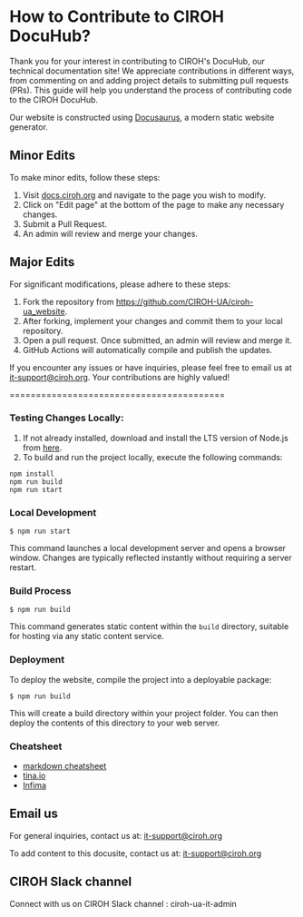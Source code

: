 # How to Contribute to CIROH DocuHub?

Thank you for your interest in contributing to CIROH's DocuHub, our technical documentation site! We appreciate contributions in different ways, from commenting on and adding project details to submitting pull requests (PRs). This guide will help you understand the process of contributing code to the CIROH DocuHub.

Our website is constructed using [Docusaurus](https://docusaurus.io/), a modern static website generator.

## Minor Edits

To make minor edits, follow these steps:

1. Visit [docs.ciroh.org](https://docs.ciroh.org) and navigate to the page you wish to modify.
2. Click on "Edit page" at the bottom of the page to make any necessary changes.
3. Submit a Pull Request.
4. An admin will review and merge your changes.

## Major Edits

For significant modifications, please adhere to these steps:

1. Fork the repository from https://github.com/CIROH-UA/ciroh-ua_website.
2. After forking, implement your changes and commit them to your local repository.
3. Open a pull request. Once submitted, an admin will review and merge it.
4. GitHub Actions will automatically compile and publish the updates.

If you encounter any issues or have inquiries, please feel free to email us at it-support@ciroh.org. Your contributions are highly valued!


=========================================

### Testing Changes Locally:

1. If not already installed, download and install the LTS version of Node.js from [here](https://nodejs.org/en).
2. To build and run the project locally, execute the following commands:

``` 
npm install
npm run build
npm run start
```

### Local Development

```
$ npm run start
```

This command launches a local development server and opens a browser window. Changes are typically reflected instantly without requiring a server restart.

### Build Process

```
$ npm run build
```

This command generates static content within the `build` directory, suitable for hosting via any static content service.

### Deployment

To deploy the website, compile the project into a deployable package:

```
$ npm run build
```

This will create a build directory within your project folder. You can then deploy the contents of this directory to your web server.

### Cheatsheet

- [markdown cheatsheet](https://github.com/adam-p/markdown-here/wiki/Markdown-Cheatsheet)
- [tina.io](https://tina.io/)
- [Infima](https://infima.dev/docs/getting-started/introduction)

## Email us

For general inquiries, contact us at: it-support@ciroh.org

To add content to this docusite, contact us at: it-support@ciroh.org

## CIROH Slack channel

Connect with us on CIROH Slack channel : ciroh-ua-it-admin